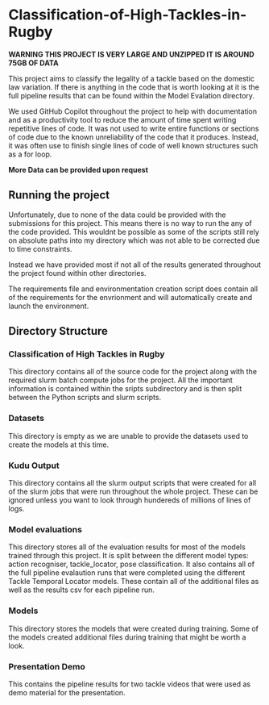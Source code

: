 # Classification-of-High-Tackles-in-Rugby

**WARNING THIS PROJECT IS VERY LARGE AND UNZIPPED IT IS AROUND 75GB OF DATA**

This project aims to classify the legality of a tackle based on the domestic law variation. If there is anything in the 
code that is worth looking at it is the full pipeline results that can be found within the Model Evalation directory. 

We used GitHub Copilot throughout the project to help with documentation and as a productivity tool to  reduce the amount
of time spent writing repetitive lines of code. It was not used to write entire functions or sections of code due to the 
known unreliability of the code that it produces. Instead, it was often use to finish single lines of code of well known
structures such as a for loop. 

**More Data can be provided upon request**

## Running the project 

Unfortunately, due to none of the data could be provided with the submissions for this project. This means there is no 
way to run the any of the code provided. This wouldnt be possible as some of the scripts still rely on absolute paths 
into my directory which was not able to be corrected due to time constraints. 

Instead we have provided most if not all of the results generated throughout the project found within other directories.

The requirements file and environmentation creation script does contain all of the requirements for the envrionment and 
will automatically create and launch the environment. 

## Directory Structure 

### Classification of High Tackles in Rugby 

This directory contains all of the source code for the project along with the required slurm batch compute jobs for the
project. All the important information is contained within the sripts subdirectory and is then split between the 
Python scripts and slurm scripts. 

### Datasets 

This directory is empty as we are unable to provide the datasets used to create the models at this time. 

### Kudu Output 

This directory contains all the slurm output scripts that were created for all of the slurm jobs that were run
throughout the whole project. These can be ignored unless you want to look through hundereds of millions of lines of logs. 

### Model evaluations 

This directory stores all of the evaluation results for most of the models trained through this project. It is split 
between the different model types: action recogniser, tackle_locator, pose classification. It also contains all of the 
full pipeline evalaution runs that were completed using the different Tackle Temporal Locator models. These contain 
all of the additional files as well as the results csv for each pipeline run. 

### Models 

This directory stores the models that were created during training. Some of the models created additional files during
training that might be worth a look. 

### Presentation Demo 

This contains the pipeline results for two tackle videos that were used as demo material for the presentation. 
